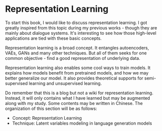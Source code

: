 # Representation Learning

To start this book, I would like to discuss representation learning. I got greatly inspired from this topic during my previous works - though they are mainly about dialogue systems. It's interesting to see how those high-level applications are tied with these basic concepts.

Representation learning is a broad concept. It entangles autoencoders, VAEs, GANs and many other techniques. But all of them seeks for one common objective -  find a good representation of underlying data.

Representation learning also enables some cool ways to train models. It explains how models benefit from pretrained models, and how we may better generalize our model. It also provides theoretical supports for semi-supervised learning and unsupervised learning.

Do remember that this is a blog but not a wiki for representation learning. Instead, it will only contains what I have learned but may be augmented along with my study. Some contents may be written in Chinese. The organization of this section will be as follows:

* Concept: Representation Learning
* Technique: Latent variables modeling in language generation models



